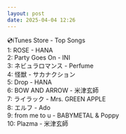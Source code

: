 ```yaml
---
layout: post
date: 2025-04-04 12:26
---
```


💿iTunes Store - Top Songs<br />
1: ROSE - HANA<br />
2: Party Goes On - INI<br />
3: ネビュラロマンス - Perfume<br />
4: 怪獣 - サカナクション<br />
5: Drop - HANA<br />
6: BOW AND ARROW - 米津玄師<br />
7: ライラック - Mrs. GREEN APPLE<br />
8: エルフ - Ado<br />
9: from me to u - BABYMETAL & Poppy<br />
10: Plazma - 米津玄師<br />
